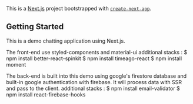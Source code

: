 This is a [Next.js](https://nextjs.org/) project bootstrapped with [`create-next-app`](https://github.com/vercel/next.js/tree/canary/packages/create-next-app).

## Getting Started

This is a demo chatting application using Next.js.

The front-end use styled-components and material-ui
additional stacks :
$ npm install better-react-spinkit
$ npm install timeago-react
$ npm install moment

The back-end is built into this demo using google's firestore database and built-in google authentication with firebase. It will process data with SSR and pass to the client.
additional stacks :
$ npm install email-validator
$ npm install react-firebase-hooks
